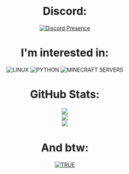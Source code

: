 <div align="center">

# Discord:
[![Discord Presence](https://lanyard.cnrad.dev/api/983377696056815636?theme=dark&hideDecoration=true&bg=16181d&idleMessage=&animatedDecoration=true&borderRadius=3px)](https://discord.com/users/983377696056815636)

# I'm interested in:
![LINUX](https://img.shields.io/badge/-Linux-black?style=for-the-badge&logo=linux)
![PYTHON](https://img.shields.io/badge/-Python-black?style=for-the-badge&logo=python)
![MINECRAFT SERVERS](https://img.shields.io/badge/-Minecraft%20servers-black?style=for-the-badge)

# GitHub Stats:
![](https://github-readme-stats.vercel.app/api?username=milosz14&theme=dracula&hide_border=true&include_all_commits=false&count_private=true)<br/>
![](https://github-readme-streak-stats.herokuapp.com/?user=milosz14&theme=dracula&hide_border=true)<br/>
![](https://github-readme-stats.vercel.app/api/top-langs/?username=milosz14&theme=dracula&hide_border=true&include_all_commits=false&count_private=true&layout=compact)

# And btw:
[![TRUE](https://readme-typing-svg.demolab.com?font=Fira+Code&pause=1000&width=435&lines=Linux+%3E+Windows;Wavlo+%3E+Google;Zyntra+%3E+Discord;Android+%3E+iOS;sines+%3E+Twitter+(X))](https://www.youtube.com/watch?v=dQw4w9WgXcQ)<br/>
